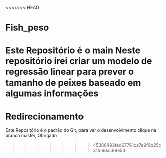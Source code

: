 <<<<<<< HEAD
# Fish_peso
Este Repositório é o main
Neste repositório irei criar um modelo de regressão linear para prever o tamanho de peixes baseado em algumas informações
=======
# Redirecionamento
Este Repositório é o padrão do Git, para ver o desenvolvimento clique na branch master, Obrigado
>>>>>>> 45386492fed67761ca7e9f9b25c31fc6dac99e5d
